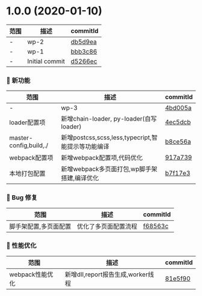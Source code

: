 # 1.0.0 (2020-01-10)

范围|描述|commitId
--|--|--
 - | wp-2 | [db5d9ea](https://github.com/qiuChengleiy/webpack-study/commit/db5d9ea)
 - | wp-1 | [bbb3c86](https://github.com/qiuChengleiy/webpack-study/commit/bbb3c86)
 - | Initial commit | [d5266ec](https://github.com/qiuChengleiy/webpack-study/commit/d5266ec)


### 🌟 新功能
范围|描述|commitId
--|--|--
 - | wp-3 | [4bd005a](https://github.com/qiuChengleiy/webpack-study/commit/4bd005a)
 loader配置项 | 新增chain-loader, py-loader(自写loader) | [4ec5dcb](https://github.com/qiuChengleiy/webpack-study/commit/4ec5dcb)
 master-config,build,./ | 新增postcss,scss,less,typecript,智能提示等功能编译 | [b8ce56a](https://github.com/qiuChengleiy/webpack-study/commit/b8ce56a)
 webpack配置项 | 新增webpack配置项,代码优化 | [917a739](https://github.com/qiuChengleiy/webpack-study/commit/917a739)
 本地打包配置 | 新增webpack多页面打包,wp脚手架搭建,编译优化 | [b7f17e3](https://github.com/qiuChengleiy/webpack-study/commit/b7f17e3)


### 🐛 Bug 修复
范围|描述|commitId
--|--|--
 脚手架配置,多页面配置 | 优化了多页面配置流程 | [f68563c](https://github.com/qiuChengleiy/webpack-study/commit/f68563c)


### 🚀 性能优化
范围|描述|commitId
--|--|--
 webpack性能优化 | 新增dll,report报告生成,worker线程 | [81e5f90](https://github.com/qiuChengleiy/webpack-study/commit/81e5f90)

